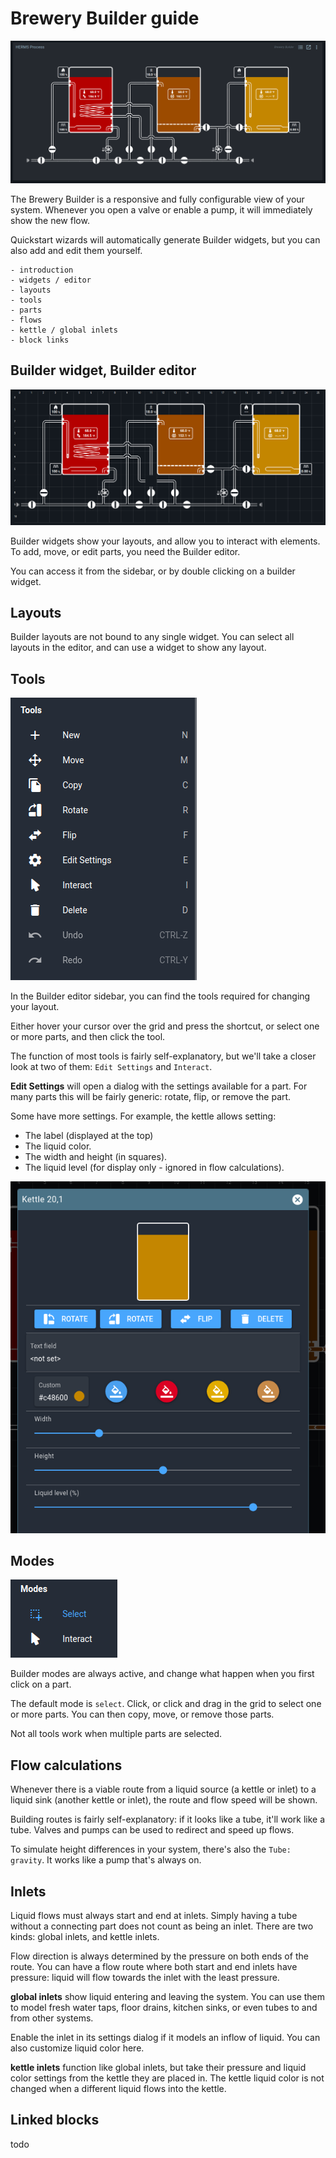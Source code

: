 # Brewery Builder guide

![Builder](../images/herms-builder-widget.gif)

The Brewery Builder is a responsive and fully configurable view of your system.
Whenever you open a valve or enable a pump, it will immediately show the new flow.

Quickstart wizards will automatically generate Builder widgets, but you can also add and edit them yourself.

```
- introduction
- widgets / editor
- layouts
- tools
- parts
- flows
- kettle / global inlets
- block links
```

## Builder widget, Builder editor

![Builder editor](../images/herms-builder-editor-add.gif)

Builder widgets show your layouts, and allow you to interact with elements. To add, move, or edit parts, you need the Builder editor.

You can access it from the sidebar, or by double clicking on a builder widget.

## Layouts

Builder layouts are not bound to any single widget. You can select all layouts in the editor, and can use a widget to show any layout.

## Tools

![Builder tools](../images/builder-tools.png)

In the Builder editor sidebar, you can find the tools required for changing your layout.

Either hover your cursor over the grid and press the shortcut, or select one or more parts, and then click the tool.

The function of most tools is fairly self-explanatory, but we'll take a closer look at two of them: `Edit Settings` and `Interact`.

**Edit Settings** will open a dialog with the settings available for a part. For many parts this will be fairly generic: rotate, flip, or remove the part.

Some have more settings. For example, the kettle allows setting:
- The label (displayed at the top)
- The liquid color.
- The width and height (in squares).
- The liquid level (for display only - ignored in flow calculations).

![Kettle settings](../images/builder-kettle-settings.png)

## Modes

![Builder modes](../images/builder-modes.png)

Builder modes are always active, and change what happen when you first click on a part.

The default mode is `select`. Click, or click and drag in the grid to select one or more parts. You can then copy, move, or remove those parts.

Not all tools work when multiple parts are selected.

## Flow calculations

Whenever there is a viable route from a liquid source (a kettle or inlet) to a liquid sink (another kettle or inlet), the route and flow speed will be shown.

Building routes is fairly self-explanatory: if it looks like a tube, it'll work like a tube. Valves and pumps can be used to redirect and speed up flows.

To simulate height differences in your system, there's also the `Tube: gravity`. It works like a pump that's always on.

## Inlets

Liquid flows must always start and end at inlets. Simply having a tube without a connecting part does not count as being an inlet. There are two kinds: global inlets, and kettle inlets.

Flow direction is always determined by the pressure on both ends of the route. You can have a flow route where both start and end inlets have pressure: liquid will flow towards the inlet with the least pressure.

**global inlets** show liquid entering and leaving the system. You can use them to model fresh water taps, floor drains, kitchen sinks, or even tubes to and from other systems.

Enable the inlet in its settings dialog if it models an inflow of liquid. You can also customize liquid color here.

**kettle inlets** function like global inlets, but take their pressure and liquid color settings from the kettle they are placed in.
The kettle liquid color is not changed when a different liquid flows into the kettle.

## Linked blocks

todo
